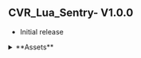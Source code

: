 ## CVR_Lua_Sentry- V1.0.0
- Initial release

<details>
<summary>**Assets**</summary>
<br>
[CVR_Lua_Sentry](https://github.com/Fearless7bc/Fearless7_CVR_Prefabs/raw/main/CVR_Lua_Sentry_Example/CVR_Lua_Sentry_Example.unitypackage)
</details>
